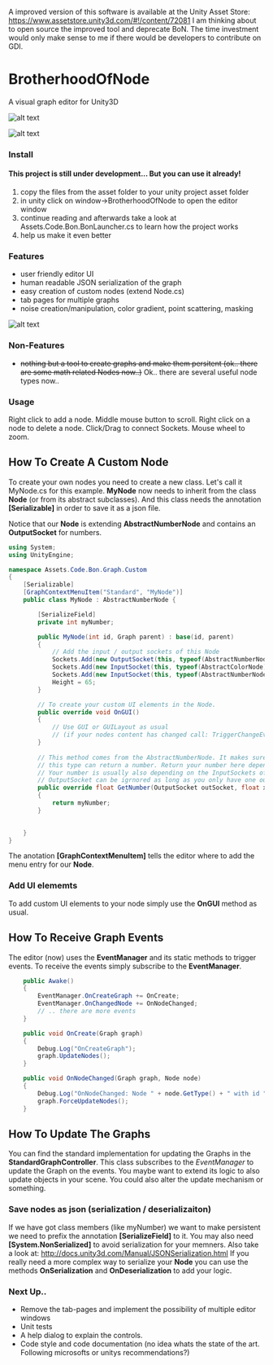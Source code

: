 A improved version of this software is available at the Unity Asset Store: https://www.assetstore.unity3d.com/#!/content/72081
I am thinking about to open source the improved tool and deprecate BoN. The time investment would only make sense to me if there would be developers to contribute on GDI.

# BrotherhoodOfNode
A visual graph editor for Unity3D

![alt text](https://github.com/aphex-/BrotherhoodOfNode/blob/master/preview.png "math Nodes preview")

![alt text](https://github.com/aphex-/BrotherhoodOfNode/blob/master/noise_preview.png "noise Nodes preview")

### Install

#### This project is still under development... But you can use it already!

1. copy the files from the asset folder to your unity project asset folder
2. in unity click on window->BrotherhoodOfNode to open the editor window
3. continue reading and afterwards take a look at Assets.Code.Bon.BonLauncher.cs to learn how the project works
4. help us make it even better

### Features
* user friendly editor UI
* human readable JSON serialization of the graph
* easy creation of custom nodes (extend Node.cs)
* tab pages for multiple graphs
* noise creation/manipulation, color gradient, point scattering, masking

![alt text](https://github.com/aphex-/BrotherhoodOfNode/blob/master/feature_preview.gif "feature preview")

### Non-Features
* ~~nothing but a tool to create graphs and make them persitent (ok.. there are some math related Nodes now..)~~
Ok.. there are several useful node types now.. 


### Usage
Right click to add a node. Middle mouse button to scroll. Right click on a node to delete a node. Click/Drag to connect Sockets. Mouse wheel to zoom.



## How To Create A Custom Node
To create your own nodes you need to create a new class. Let's call it MyNode.cs
for this example. **MyNode** now needs to inherit from the class **Node** (or from its abstract subclasses). And this 
class needs the annotation **[Serializable]** in order to save it as a json file.

Notice that our **Node** is extending **AbstractNumberNode** and contains an **OutputSocket** for numbers.

```cs
using System;
using UnityEngine;

namespace Assets.Code.Bon.Graph.Custom
{
	[Serializable]
	[GraphContextMenuItem("Standard", "MyNode")]
	public class MyNode : AbstractNumberNode {

		[SerializeField]
		private int myNumber;

		public MyNode(int id, Graph parent) : base(id, parent)
		{
			// Add the input / output sockets of this Node
			Sockets.Add(new OutputSocket(this, typeof(AbstractNumberNode));
			Sockets.Add(new InputSocket(this, typeof(AbstractColorNode));
			Sockets.Add(new InputSocket(this, typeof(AbstractNumberNode));
			Height = 65;
		}

		// To create your custom UI elements in the Node.
		public override void OnGUI()
		{
			// Use GUI or GUILayout as usual
			// (if your nodes content has changed call: TriggerChangeEvent())
		}
		
		// This method comes from the AbstractNumberNode. It makes sure that all classes of
		// this type can return a number. Return your number here depending on the parameters.
		// Your number is usually also depending on the InputSockets of this Node. The assigned
		// OutputSocket can be igrnored as long as you only have one output.
		public override float GetNumber(OutputSocket outSocket, float x, float y, float z, float seed)
		{
			return myNumber;
		}
	

	}
}
```
The anotation **[GraphContextMenuItem]** tells the editor where to add the menu entry for our **Node**.


### Add UI elememts
To add custom UI elements to your node simply use the **OnGUI** method as usual.

## How To Receive Graph Events
The editor (now) uses the **EventManager** and its static methods to trigger events.
To receive the events simply subscribe to the **EventManager**. 
```cs
	public Awake()
	{
		EventManager.OnCreateGraph += OnCreate;
		EventManager.OnChangedNode += OnNodeChanged;
		// .. there are more events
	}

	public void OnCreate(Graph graph)
	{
		Debug.Log("OnCreateGraph");
		graph.UpdateNodes();
	}

	public void OnNodeChanged(Graph graph, Node node)
	{
		Debug.Log("OnNodeChanged: Node " + node.GetType() + " with id " + node.Id);
		graph.ForceUpdateNodes();
	}
```

## How To Update The Graphs
You can find the standard implementation for updating the Graphs in the **StandardGraphController**. This class subscribes to the *EventManager* to update the Graph on the events. You maybe want to extend its logic to also update objects in your scene. You could also alter the update mechanism or something.

### Save nodes as json (serialization / deserializaiton)
If we have got class members (like myNumber) we want to make persistent
we need to prefix the annotation **[SerializeField]**
to it. You may also need **[System.NonSerialized]** to avoid serialization for your memners.
Also take a look at: http://docs.unity3d.com/Manual/JSONSerialization.html
If you really need a more complex way to serialize your **Node** you can use
the methods **OnSerialization** and **OnDeserialization** to add your logic.


### Next Up..
* Remove the tab-pages and implement the possibility of multiple editor windows
* Unit tests
* A help dialog to explain the controls.
* Code style and code documentation (no idea whats the state of the art. Following microsofts or unitys recommendations?)

